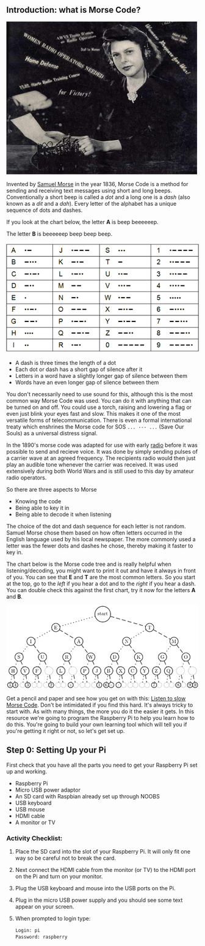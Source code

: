 ## Introduction: what is Morse Code?

![](./images/qst_may_1942.png)

Invented by [Samuel Morse](http://en.wikipedia.org/wiki/Samuel_F._B._Morse) in the year 1836, Morse Code is a method for sending and receiving text messages using short and long beeps. Conventionally a short beep is called a *dot* and a long one is a *dash* (also known as a *dit* and a *dah*). Every letter of the alphabet has a unique sequence of dots and dashes.

If you look at the chart below, the letter **A** is beep beeeeeep.

The letter **B** is beeeeeep beep beep beep.

![](./images/morse.png)

- A dash is three times the length of a dot
- Each dot or dash has a short gap of silence after it
- Letters in a word have a slightly longer gap of silence between them
- Words have an even longer gap of silence between them

You don't necessarily need to use sound for this, although this is the most common way Morse Code was used. You can do it with anything that can be turned on and off. You could use a torch, raising and lowering a flag or even just blink your eyes fast and slow. This makes it one of the most versatile forms of telecommunication. There is even a formal international treaty which enshrines the Morse code for SOS `... --- ...` (Save Our Souls) as a universal distress signal.

In the 1890's morse code was adapted for use with early [radio](http://en.wikipedia.org/wiki/Radio_communication) before it was possible to send and recieve voice. It was done by simply sending pulses of a carrier wave at an agreed frequency. The recipients radio would then just play an audible tone whenever the carrier was received. It was used extensively during both World Wars and is still used to this day by amateur radio operators.

So there are three aspects to Morse
  - Knowing the code
  - Being able to key it in
  - Being able to decode it when listening

The choice of the dot and dash sequence for each letter is not random. Samuel Morse chose them based on how often letters occurred in the English language used by his local newspaper. The more commonly used a letter was the fewer dots and dashes he chose, thereby making it faster to key in.

The chart below is the Morse code tree and is really helpful when listening/decoding, you might want to print it out and have it always in front of you. You can see that **E** and **T** are the most common letters. So you start at the top, go to the *left* if you hear a dot and to the *right* if you hear a dash. You can double check this against the first chart, try it now for the letters **A** and **B**.

![listening](./images/morse_listening.png)

Get a pencil and paper and see how you get on with this: [Listen to slow Morse Code](./sounds/slow_morse.mp3). Don't be intimidated if you find this hard. It's always tricky to start with. As with many things, the more you do it the easier it gets. In this resource we're going to program the Raspberry Pi to help you learn how to do this. You're going to build your own learning tool which will tell you if you're getting it right or not, so let's get set up.

## Step 0: Setting Up your Pi

First check that you have all the parts you need to get your Raspberry Pi set up and working.

- Raspberry Pi
- Micro USB power adaptor
- An SD card with Raspbian already set up through NOOBS
- USB keyboard
- USB mouse
- HDMI cable
- A monitor or TV

### Activity Checklist:

1. Place the SD card into the slot of your Raspberry Pi. It will only fit one way so be careful not to break the card.
2. Next connect the HDMI cable from the monitor (or TV) to the HDMI port on the Pi and turn on your monitor.
3. Plug the USB keyboard and mouse into the USB ports on the Pi.
4. Plug in the micro USB power supply and you should see some text appear on your screen.
5. When prompted to login type:

    ```bash
    Login: pi
    Password: raspberry
    ```
